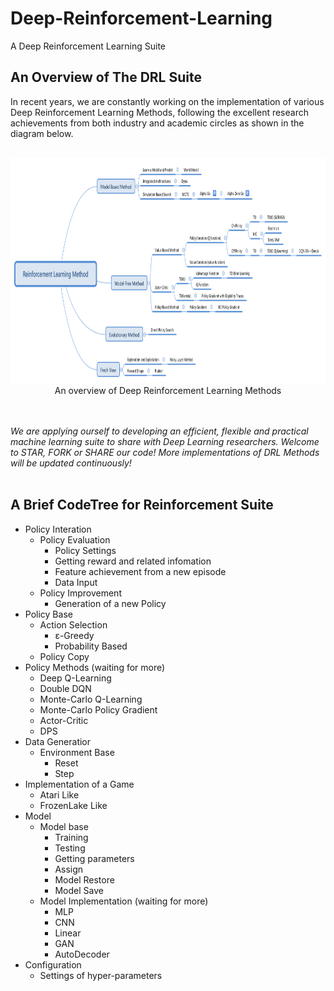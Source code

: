 # Deep-Reinforcement-Learning
A Deep Reinforcement Learning Suite

## An Overview of The **DRL** Suite 

In recent years, we are constantly working on the implementation of various Deep Reinforcement Learning Methods, following the excellent research achievements from both industry and academic circles as shown in the diagram below.<br></br>

<div align=center><img src="https://github.com/emailhxn/Deep-Reinforcement-Learning/blob/master/img/ReinforcementLearningMethod.png" width = "1000" height = "360"/></div>
<div align=center>An overview of Deep Reinforcement Learning Methods</div>

<br></br>
*We are applying ourself to developing an efficient, flexible and practical machine learning suite to share with Deep Learning researchers. Welcome to STAR, FORK or SHARE our code! More implementations of DRL Methods will be updated continuously!*
<br></br>

## A Brief CodeTree for Reinforcement Suite

- Policy Interation
  - Policy Evaluation
    - Policy Settings
    - Getting reward and related infomation
    - Feature achievement from a new episode
    - Data Input
  - Policy Improvement
    - Generation of a new Policy 
- Policy Base
  - Action Selection
    - ε-Greedy
    - Probability Based
  - Policy Copy
- Policy Methods (waiting for more)
  - Deep Q-Learning
  - Double DQN
  - Monte-Carlo Q-Learning
  - Monte-Carlo Policy Gradient
  - Actor-Critic
  - DPS
- Data Generatior
  - Environment Base
     - Reset
     - Step
- Implementation of a Game
  - Atari Like
  - FrozenLake Like
- Model
  - Model base
    - Training
    - Testing
    - Getting parameters
    - Assign
    - Model Restore
    - Model Save
  - Model Implementation (waiting for more)
    - MLP
    - CNN
    - Linear
    - GAN
    - AutoDecoder
- Configuration
  - Settings of hyper-parameters


